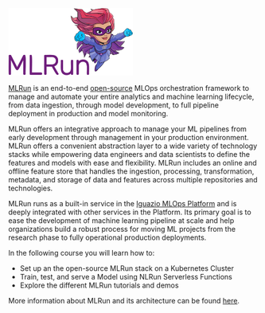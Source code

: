 <img src="./../assets/logo.png" width="250x" alt="mlrun">

[MLRun](https://www.mlrun.org) is an end-to-end [open-source](https://github.com/mlrun/mlrun)
MLOps orchestration framework to manage and automate your entire analytics and machine learning lifecycle, from data ingestion, through
model development, to full pipeline deployment in production and model monitoring.

MLRun offers an integrative approach to manage your ML pipelines from early development through management in your production environment. MLRun offers  a convenient abstraction layer to a wide variety of technology stacks while empowering data engineers
and data scientists to define the features and models with ease and flexibility. MLRun includes an online and offline feature store that handles the ingestion, processing, transformation, metadata, and storage of data and features across multiple repositories and technologies.

MLRun runs as a built-in service in the [Iguazio MLOps Platform](https://www.iguazio.com/) and is
deeply integrated with other services in the Platform. Its primary goal is to ease the development of machine
learning pipeline at scale and help organizations build a robust process for moving ML projects from the research
phase to fully operational production deployments.

In the following course you will learn how to:

- Set up an the open-source MLRun stack on a Kubernetes Cluster
- Train, test, and serve a Model using NLRun Serverless Functions
- Explore the different MLRun tutorials and demos

More information about MLRun and its architecture can be found [here](https://docs.mlrun.org/en/latest).
